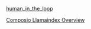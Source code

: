 [human_in_the_loop](https://github.com/ComposioHQ/composio/blob/master/python/examples/human_in_the_loop/main.py)

[Composio Llamaindex Overview](https://www.restack.io/p/composio-answer-llamaindex-cat-ai)
